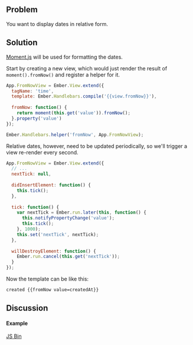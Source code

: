 ## Problem

You want to display dates in relative form.

## Solution

[Moment.js](http://momentjs.com) will be used for formatting the dates.

Start by creating a new view, which would just render the result of
`moment().fromNow()` and register a helper for it.

```javascript
App.FromNowView = Ember.View.extend({
  tagName: 'time',
  template: Ember.Handlebars.compile('{{view.fromNow}}'),
  
  fromNow: function() {
    return moment(this.get('value')).fromNow();
  }.property('value')
});

Ember.Handlebars.helper('fromNow', App.FromNowView);
```

Relative dates, however, need to be updated periodically, so we'll
trigger a view re-render every second.

```javascript
App.FromNowView = Ember.View.extend({
  // ...
  nextTick: null,
  
  didInsertElement: function() {
    this.tick();
  },
  
  tick: function() {
    var nextTick = Ember.run.later(this, function() {
      this.notifyPropertyChange('value');
      this.tick();
    }, 1000);
    this.set('nextTick', nextTick);
  },
  
  willDestroyElement: function() {
    Ember.run.cancel(this.get('nextTick'));
  }
});
```

Now the template can be like this:

```html
created {{fromNow value=createdAt}}
```

## Discussion

#### Example

<a class="jsbin-embed" href="http://jsbin.com/uLETuPe/1/embed?live">JS Bin</a><script src="http://static.jsbin.com/js/embed.js"></script>
